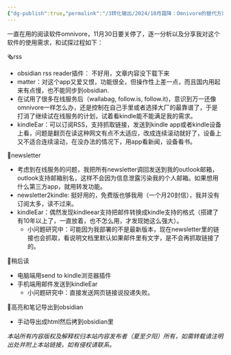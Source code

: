```yaml
---
{"dg-publish":true,"permalink":"/3转化输出/2024/10月霜降：Omnivore的替代方案/","tags":["思考"],"noteIcon":"1","created":"2024-11-02T09:06","updated":"2024-11-02T09:42"}
---
```


一直在用的阅读软件omnivore，11月30日要关停了，逐一分析以及分享我对这个软件的使用需求，和试探过程如下：

🗞️rss
- obsidian rss reader插件： 不好用，文章内容没下载下来
- matter：对这个app又爱又恨，功能很全，但操作性上差一点，而且国内用起来有点慢，也不能同步到obsidian.
- 在试用了很多在线服务后（wallabag, follow.is, follow.it)，意识到万一还像omnivore一样怎么办，还是控制在自己手里或者选择大厂的最靠谱了，于是打消了继续试在线服务的计划，试着看kindle能不能满足我的需求。
- kindleEar：可以订阅RSS，支持抓取链接，发送到kindle app或者kindle设备上看，问题是翻页在读这种网文有点不太适应，改成连续滚动就好了，设备上又不适合连续滚动，在没办法的情况下，用app看新闻，设备看书。

💌newsletter
- 考虑到在线服务的问题，我把所有newsletter调回发送到我的outlook邮箱，outlook支持邮箱别名，这样不会因为信息泄露污染我的个人邮箱。如果想用什么第三方app，就用转发功能。
- newsletter2kindle: 挺好用的，免费版也够我用（一个月20封信），我并没有订阅太多，读不过来。
- kindleEar：偶然发现kindleear支持把邮件转换成kindle支持的格式（搭建了有10年以上了，一直放着，也不怎么用，才发现她这么强大）。
	- 小问题研究中：可能因为我部署的不是最新版本，现在newsletter里的链接也会抓取，看说明文档里默认如果邮件里有文字，是不会再抓取链接了的。

🔖稍后读
- 电脑端用send to kindle浏览器插件
- 手机端用邮件发送到kindleEar
	- 小问题研究中：直接发送网页链接说投递失败。

📝高亮和笔记导出到obsidian
- 手动导出成html然后拷到obsidian里





<div class="transclusion internal-embed is-loaded"><div class="markdown-embed">




*本站所有内容版权及解释权归本站内容发布者（夏至夕阳）所有，如需转载请注明出处并附上本站链接，如有侵权请联系。*


</div></div>




